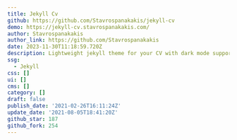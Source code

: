 ```yaml
---
title: Jekyll Cv
github: https://github.com/Stavrospanakakis/jekyll-cv
demo: https://jekyll-cv.stavrospanakakis.com/
author: Stavrospanakakis
author_link: https://github.com/Stavrospanakakis
date: 2023-11-30T11:18:59.720Z
description: Lightweight jekyll theme for your CV with dark mode support
ssg:
  - Jekyll
css: []
ui: []
cms: []
category: []
draft: false
publish_date: '2021-02-26T16:11:24Z'
update_date: '2021-08-05T18:41:20Z'
github_star: 187
github_fork: 254
---
```


